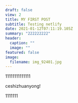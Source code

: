 ```yaml
---
draft: false
view: 2
title: MY FIRST POST
subtitle: Testing netlify
date: 2021-01-12T07:11:19.105Z
summary: "222222222"
header:
  caption: ""
  image: ""
featured: false
image:
  filename: img_92401.jpg
---
```

11111111111111

ceshizhuanyong!

1111111